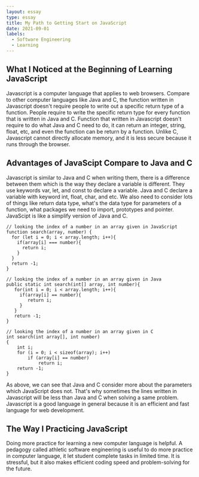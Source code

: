 ```yaml
---
layout: essay
type: essay
title: My Path to Getting Start on JavaScript
date: 2021-09-01
labels:
  - Software Engineering
  - Learning
---
```

## What I Noticed at the Beginning of Learning JavaScript
Javascript is a computer language that applies to web browsers. Compare to other computer languages like Java and C, the function written in Javascript doesn't require people to write out a specific return type of a function. People require to write the specific return type for every function that is written in Java and C. Function that written in Javascript doesn't require to do what Java and C need to do, it can return an integer, string, float, etc, and even the function can be return by a function. Unlike C, Javascript cannot directly allocate memory, and it is less secure because it runs through the browser. 
## Advantages of JavaScipt Compare to Java and C
Javascript is similar to Java and C when writing them, there is a difference between them which is the way they declare a variable is different. They use keywords var, let, and const to declare a variable. Java and C declare a variable with keyword int, float, char, and etc. We also need to consider lots of things like return data type, what's the data type for parameters of a function, what packages we need to import, prototypes and pointer. JavaScipt is like a simplify version of Java and C. 
```
// looking the index of a number in an array given in JavaScript
function search(array, number) {
  for (let i = 0; i < array.length; i++){
    if(array[i] === number){
      return i; 
    }
  }
  return -1;
}

// looking the index of a number in an array given in Java  
public static int search(int[] array, int number){    
   for(int i = 0; i < array.length; i++){    
     if(array[i] == number){    
        return i;    
     }    
   }    
   return -1;    
}

// looking the index of a number in an array given in C
int search(int array[], int number)
{
    int i;
    for (i = 0; i < sizeof(array); i++)
        if (array[i] == number)
            return i;
    return -1;
}
```
As above, we can see that Java and C consider more about the parameters which JavaScript does not. That's why sometimes the lines written in Javascript will be less than Java and C when solving a same problem. Javascript is a good language in general because it is an efficient and fast language for web development. 
## The Way I Practicing JavaScript
Doing more practice for learning a new computer language is helpful. A pedagogy called athletic software engineering is useful to do more practice in computer language, it let student complete tasks in limited time. It is stressful, but it also makes efficient coding speed and problem-solving for the future. 


